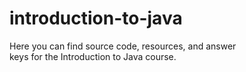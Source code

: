 # introduction-to-java

Here you can find source code, resources, and answer   
keys for the Introduction to Java course.
